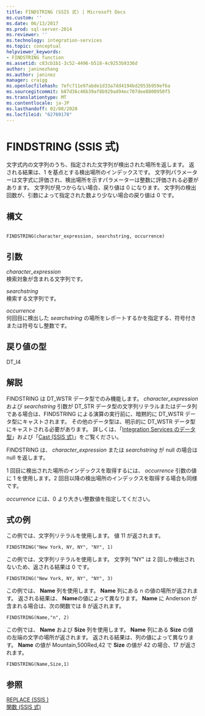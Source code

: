 ```yaml
---
title: FINDSTRING (SSIS 式) | Microsoft Docs
ms.custom: ''
ms.date: 06/13/2017
ms.prod: sql-server-2014
ms.reviewer: ''
ms.technology: integration-services
ms.topic: conceptual
helpviewer_keywords:
- FINDSTRING function
ms.assetid: c83cb1b1-3c52-4496-b518-4c9253b9336d
author: janinezhang
ms.author: janinez
manager: craigg
ms.openlocfilehash: 7efc711e97abde1d33a7dd4194bd2953b959ef6a
ms.sourcegitcommit: b87d36c46b39af8b929ad94ec707dee8800950f5
ms.translationtype: MT
ms.contentlocale: ja-JP
ms.lasthandoff: 02/08/2020
ms.locfileid: "62769178"
---
```

# <a name="findstring-ssis-expression"></a>FINDSTRING (SSIS 式)
  文字式内の文字列のうち、指定された文字列が検出された場所を返します。 返される結果は、1 を基点とする検出場所のインデックスです。 文字列パラメーターは文字式に評価され、検出場所を示すパラメーターは整数に評価される必要があります。 文字列が見つからない場合、戻り値は 0 になります。 文字列の検出回数が、引数によって指定された数より少ない場合の戻り値は 0 です。  
  
## <a name="syntax"></a>構文  
  
```  
  
FINDSTRING(character_expression, searchstring, occurrence)  
```  
  
## <a name="arguments"></a>引数  
 *character_expression*  
 検索対象が含まれる文字列です。  
  
 *searchstring*  
 検索する文字列です。  
  
 *occurrence*  
 何回目に検出した *searchstring* の場所をレポートするかを指定する、符号付きまたは符号なし整数です。  
  
## <a name="result-types"></a>戻り値の型  
 DT_I4  
  
## <a name="remarks"></a>解説  
 FINDSTRING は DT_WSTR データ型でのみ機能します。  *character_expression* および *searchstring* 引数が DT_STR データ型の文字列リテラルまたはデータ列である場合は、FINDSTRING による演算の実行前に、暗黙的に DT_WSTR データ型にキャストされます。 その他のデータ型は、明示的に DT_WSTR データ型にキャストされる必要があります。 詳しくは、「[Integration Services のデータ型](../data-flow/integration-services-data-types.md)」および「[Cast &#40;SSIS 式&#41;](cast-ssis-expression.md)」をご覧ください。  
  
 FINDSTRING は、 *character_expression* または *searchstring* が null の場合は null を返します。  
  
 1 回目に検出された場所のインデックスを取得するには、 *occurrence* 引数の値に 1 を使用します。2 回目以降の検出場所のインデックスを取得する場合も同様です。  
  
 *occurrence* には、0 より大きい整数値を指定してください。  
  
## <a name="expression-examples"></a>式の例  
 この例では、文字列リテラルを使用します。 値 11 が返されます。  
  
```  
FINDSTRING("New York, NY, NY", "NY", 1)   
```  
  
 この例では、文字列リテラルを使用します。 文字列 "NY" は 2 回しか検出されないため、返される結果は 0 です。  
  
```  
FINDSTRING("New York, NY, NY", "NY", 3)   
```  
  
 この例では、 **Name** 列を使用します。 
  **Name** 列にある n の値の場所が返されます。 返される結果は、 **Name**の値によって異なります。 **Name** に Anderson が含まれる場合は、次の関数では 8 が返されます。  
  
```  
FINDSTRING(Name,"n", 2)   
```  
  
 この例では、 **Name** および **Size** 列を使用します。 **Name** 列にある **Size** の値の左端の文字の場所が返されます。 返される結果は、列の値によって異なります。 **Name** の値が Mountain,500Red,42 で **Size** の値が 42 の場合、17 が返されます。  
  
```  
FINDSTRING(Name,Size,1)   
```  
  
## <a name="see-also"></a>参照  
 [REPLACE &#40;SSIS &#41;](replace-ssis-expression.md)   
 [関数 (SSIS 式)](functions-ssis-expression.md)  
  
  
